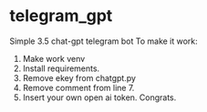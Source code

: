 # telegram_gpt
Simple 3.5 chat-gpt telegram bot
To make it work:
1. Make work venv
2. Install requirements.
3. Remove ekey from chatgpt.py
4. Remove comment from line 7.
5. Insert your own open ai token.
Congrats.
